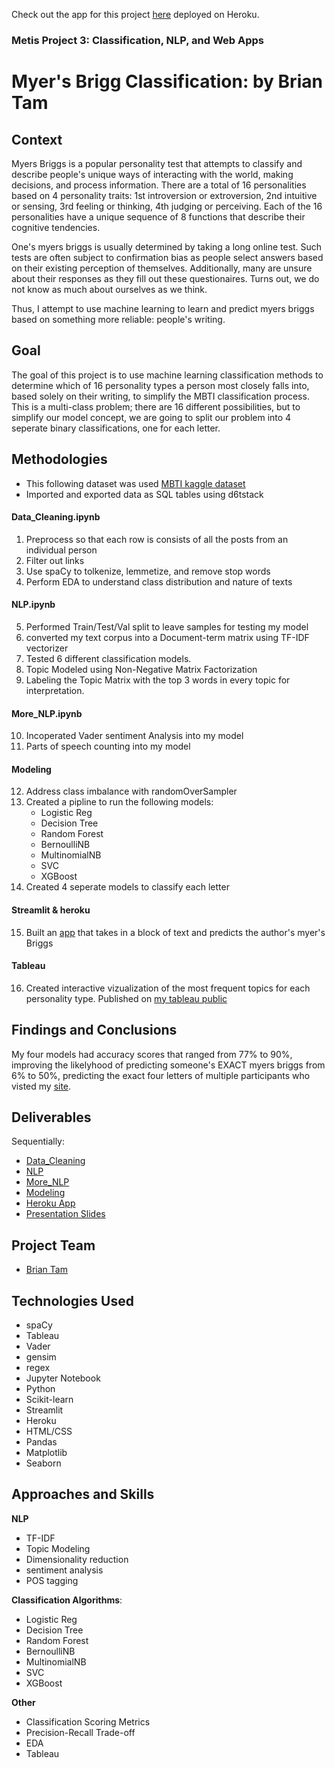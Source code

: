 Check out the app for this project <a href="https://myers-briggs-nlp.herokuapp.com/" target="_blank">here</a> deployed on Heroku.


### Metis Project 3: Classification, NLP, and Web Apps

# Myer's Brigg Classification: by Brian Tam

## Context

Myers Briggs is a popular personality test that attempts to classify and describe people's unique ways of interacting with the world, making decisions, and process information. There are a total of 16 personalities based on 4 personality traits: 1st introversion or extroversion, 2nd intuitive or sensing, 3rd feeling or thinking, 4th judging or perceiving. Each of the 16 personalities have a unique sequence of 8 functions that describe their cognitive tendencies.

One's myers briggs is usually determined by taking a long online test. Such tests are often subject to confirmation bias as people select answers based on their existing perception of themselves. Additionally, many are unsure about their responses as they fill out these questionaires. Turns out, we do not know as much about ourselves as we think.

Thus, I attempt to use machine learning to learn and predict myers briggs based on something more reliable: people's writing.

## Goal

The goal of this project is to use machine learning classification methods to determine which of 16 personality types a person most closely falls into, based solely on their writing, to simplify the MBTI classification process. This is a multi-class problem; there are 16 different possibilities, but to simplify our model concept, we are going to split our problem into 4 seperate binary classifications, one for each letter.

## Methodologies
- This following dataset was used [MBTI kaggle dataset](https://www.kaggle.com/datasnaek/mbti-type)
- Imported and exported data as SQL tables using d6tstack
#### Data_Cleaning.ipynb
1. Preprocess so that each row is consists of all the posts from an individual person
2. Filter out links
3. Use spaCy to tolkenize, lemmetize, and remove stop words 
4. Perform EDA to understand class distribution and nature of texts
#### NLP.ipynb
5. Performed Train/Test/Val split to leave samples for testing my model
6. converted my text corpus into a Document-term matrix using TF-IDF vectorizer
7. Tested 6 different classification models.
8. Topic Modeled using Non-Negative Matrix Factorization
9. Labeling the Topic Matrix with the top 3 words in every topic for interpretation.
#### More_NLP.ipynb
10. Incoperated Vader sentiment Analysis into my model
11. Parts of speech counting into my model
#### Modeling
12. Address class imbalance with randomOverSampler
13. Created a pipline to run the following models:
    - Logistic Reg
    - Decision Tree
    - Random Forest
    - BernoulliNB
    - MultinomialNB
    - SVC
    - XGBoost
14. Created 4 seperate models to classify each letter
#### Streamlit & heroku 
15. Built an [app](https://myers-briggs-nlp.herokuapp.com/) that takes in a block of text and predicts the author's myer's Briggs
#### Tableau
16. Created interactive vizualization of the most frequent topics for each personality type. Published on [my tableau public](https://public.tableau.com/profile/bgood2me#!/vizhome/MyerBriggsTopics/Dashboard1?publish=yes)

## Findings and Conclusions

My four models had accuracy scores that ranged from 77% to 90%, improving the likelyhood of predicting someone's EXACT myers briggs from 6% to 50%, predicting the exact four letters of multiple participants who visted my [site](https://myers-briggs-nlp.herokuapp.com/).

## Deliverables

Sequentially:

- [Data_Cleaning](https://github.com/brianhtam/Myers_Briggs_Classifier/blob/main/Data_Cleaning.ipynb)
- [NLP](https://github.com/brianhtam/Myers_Briggs_Classifier/blob/main/NLP.ipynb)
- [More_NLP](https://github.com/brianhtam/Myers_Briggs_Classifier/blob/main/More_NLP.ipynb)
- [Modeling](https://github.com/brianhtam/Myers_Briggs_Classifier/blob/main/Modeling.ipynb)
- [Heroku App](https://github.com/brianhtam/Myers_Briggs_Classifier/tree/main/heroku_files)
- [Presentation Slides](https://github.com/brianhtam/Myers_Briggs_Classifier/tree/main/presentation.pdf)

## Project Team

- [Brian Tam](https://www.linkedin.com/in/brianhtam/)

## Technologies Used

- spaCy
- Tableau
- Vader
- gensim
- regex
- Jupyter Notebook
- Python
- Scikit-learn
- Streamlit
- Heroku
- HTML/CSS
- Pandas
- Matplotlib
- Seaborn


## Approaches and Skills

**NLP**
- TF-IDF
- Topic Modeling
- Dimensionality reduction
- sentiment analysis
- POS tagging

**Classification Algorithms**:
- Logistic Reg
- Decision Tree
- Random Forest
- BernoulliNB
- MultinomialNB
- SVC
- XGBoost


**Other**

- Classification Scoring Metrics
- Precision-Recall Trade-off
- EDA
- Tableau
